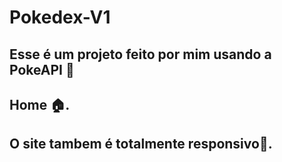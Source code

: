 # Pokedex-V1

 
## Esse é um projeto feito por mim usando a PokeAPI 📝<br>
<P>
  
  <p align="center">
    
   ## Home 🏠.


   <p align="center">
</p>

## O site tambem é totalmente responsivo📱.
